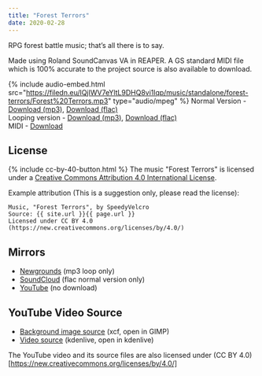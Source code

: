 ```yaml
---
title: "Forest Terrors"
date: 2020-02-28
---
```

RPG forest battle music; that’s all there is to say.

Made using Roland SoundCanvas VA in REAPER. A GS standard MIDI file which is 100% accurate to the project source is also available to download.

{% include audio-embed.html src="https://filedn.eu/lQjIWV7eYltL9DHQ8vi1lqp/music/standalone/forest-terrors/Forest%20Terrors.mp3" type="audio/mpeg" %}
Normal Version -
[Download (mp3)](https://filedn.eu/lQjIWV7eYltL9DHQ8vi1lqp/music/standalone/forest-terrors/Forest%20Terrors.mp3),
[Download (flac)](https://filedn.eu/lQjIWV7eYltL9DHQ8vi1lqp/music/standalone/forest-terrors/Forest%20Terrors.flac)\
Looping version -
[Download (mp3)](https://filedn.eu/lQjIWV7eYltL9DHQ8vi1lqp/music/standalone/forest-terrors/Forest%20Terrors%20loop.mp3),
[Download (flac)](https://filedn.eu/lQjIWV7eYltL9DHQ8vi1lqp/music/standalone/forest-terrors/Forest%20Terrors%20loop.mp3)\
MIDI -
[Download](https://filedn.eu/lQjIWV7eYltL9DHQ8vi1lqp/music/standalone/forest-terrors/Forest%20Terrors.mid)

## License
{% include cc-by-40-button.html %}
The music "Forest Terrors" is licensed under a [Creative Commons Attribution 4.0 International License](http://creativecommons.org/licenses/by/4.0/).

Example attribution (This is a suggestion only, please read the license):
```
Music, "Forest Terrors", by SpeedyVelcro
Source: {{ site.url }}{{ page.url }}
Licensed under CC BY 4.0 (https://new.creativecommons.org/licenses/by/4.0/)
```

## Mirrors
- [Newgrounds](https://www.newgrounds.com/audio/listen/914294) (mp3 loop only)
- [SoundCloud](https://soundcloud.com/swiftvector/forest-terrors) (flac normal version only)
- [YouTube](https://www.youtube.com/watch?v=ERgQpPIVoQY) (no download)

## YouTube Video Source
- [Background image source](https://filedn.eu/lQjIWV7eYltL9DHQ8vi1lqp/music/standalone/forest-terrors/forest-terrors-background.xcf) (xcf, open in GIMP)
- [Video source](https://filedn.eu/lQjIWV7eYltL9DHQ8vi1lqp/music/standalone/forest-terrors/forest-terrors.kdenlive) (kdenlive, open in kdenlive)

The YouTube video and its source files are also licensed under
(CC BY 4.0)[https://new.creativecommons.org/licenses/by/4.0/]


